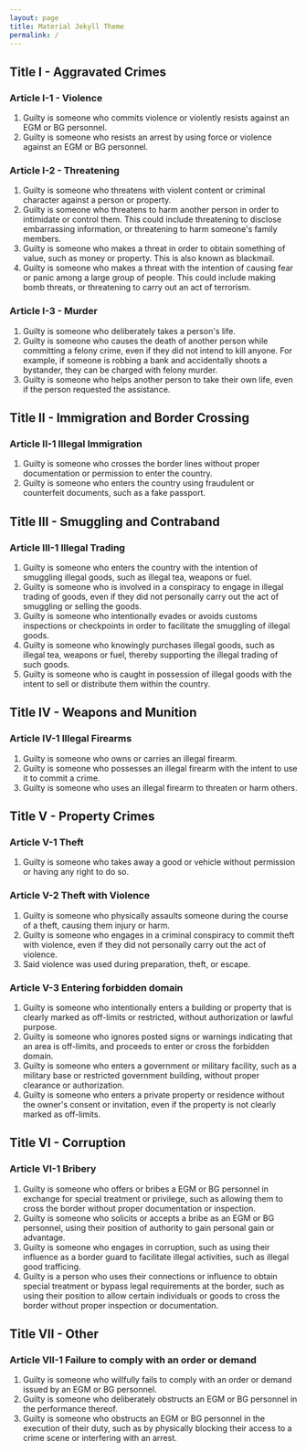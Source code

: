 ```yaml
---
layout: page
title: Material Jekyll Theme
permalink: /
---
```


## Title I - Aggravated Crimes

### Article I-1 - Violence

1. Guilty is someone who commits violence or violently resists against an EGM or BG personnel.
2. Guilty is someone who resists an arrest by using force or violence against an EGM or BG personnel.

### Article I-2 - Threatening

1. Guilty is someone who threatens with violent content or criminal character against a person or property.
2. Guilty is someone who threatens to harm another person in order to intimidate or control them. This could include threatening to disclose embarrassing information, or threatening to harm someone's family members.
3. Guilty is someone who makes a threat in order to obtain something of value, such as money or property. This is also known as blackmail.
4. Guilty is someone who makes a threat with the intention of causing fear or panic among a large group of people. This could include making bomb threats, or threatening to carry out an act of terrorism.

### Article I-3 - Murder 

1. Guilty is someone who deliberately takes a person's life. 
2. Guilty is someone who causes the death of another person while committing a felony crime, even if they did not intend to kill anyone. For example, if someone is robbing a bank and accidentally shoots a bystander, they can be charged with felony murder.
3. Guilty is someone who helps another person to take their own life, even if the person requested the assistance.

## Title II - Immigration and Border Crossing

### Article II-1 Illegal Immigration

1. Guilty is someone who crosses the border lines without proper documentation or permission to enter the country.
2. Guilty is someone who enters the country using fraudulent or counterfeit documents, such as a fake passport.

## Title III - Smuggling and Contraband

### Article III-1 Illegal Trading

1. Guilty is someone who enters the country with the intention of smuggling illegal goods, such as illegal tea, weapons or fuel.
2. Guilty is someone who is involved in a conspiracy to engage in illegal trading of goods, even if they did not personally carry out the act of smuggling or selling the goods.
3. Guilty is someone who intentionally evades or avoids customs inspections or checkpoints in order to facilitate the smuggling of illegal goods.
4. Guilty is someone who knowingly purchases illegal goods, such as illegal tea, weapons or fuel, thereby supporting the illegal trading of such goods.
5. Guilty is someone who is caught in possession of illegal goods with the intent to sell or distribute them within the country.

## Title IV - Weapons and Munition

### Article IV-1 Illegal Firearms

1. Guilty is someone who owns or carries an illegal firearm.
2. Guilty is someone who possesses an illegal firearm with the intent to use it to commit a crime.
3. Guilty is someone who uses an illegal firearm to threaten or harm others.

## Title V - Property Crimes

### Article V-1 Theft

1. Guilty is someone who takes away a good or vehicle without permission or having any right to do so.

### Article V-2 Theft with Violence

1. Guilty is someone who physically assaults someone during the course of a theft, causing them injury or harm.
2. Guilty is someone who engages in a criminal conspiracy to commit theft with violence, even if they did not personally carry out the act of violence.
3. Said violence was used during preparation, theft, or escape.

### Article V-3 Entering forbidden domain

1. Guilty is someone who intentionally enters a building or property that is clearly marked as off-limits or restricted, without authorization or lawful purpose.
2. Guilty is someone who ignores posted signs or warnings indicating that an area is off-limits, and proceeds to enter or cross the forbidden domain.
3. Guilty is someone who enters a government or military facility, such as a military base or restricted government building, without proper clearance or authorization.
4. Guilty is someone who enters a private property or residence without the owner's consent or invitation, even if the property is not clearly marked as off-limits.

## Title VI - Corruption

### Article VI-1 Bribery

1. Guilty is someone who offers or bribes a EGM or BG personnel in exchange for special treatment or privilege, such as allowing them to cross the border without proper documentation or inspection.
2. Guilty is someone who solicits or accepts a bribe as an EGM or BG personnel, using their position of authority to gain personal gain or advantage.
3. Guilty is someone who engages in corruption, such as using their influence as a border guard to facilitate illegal activities, such as illegal good trafficing.
4. Guilty is a person who uses their connections or influence to obtain special treatment or bypass legal requirements at the border, such as using their position to allow certain individuals or goods to cross the border without proper inspection or documentation.

## Title VII - Other

### Article VII-1 Failure to comply with an order or demand

1. Guilty is someone who willfully fails to comply with an order or demand issued by an EGM or BG personnel.
2. Guilty is someone who deliberately obstructs an EGM or BG personnel in the performance thereof.
3. Guilty is someone who obstructs an EGM or BG personnel in the execution of their duty, such as by physically blocking their access to a crime scene or interfering with an arrest.

